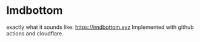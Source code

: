 # Imdbottom
exactly what it sounds like: https://imdbottom.xyz
Implemented with github actions and cloudflare.
